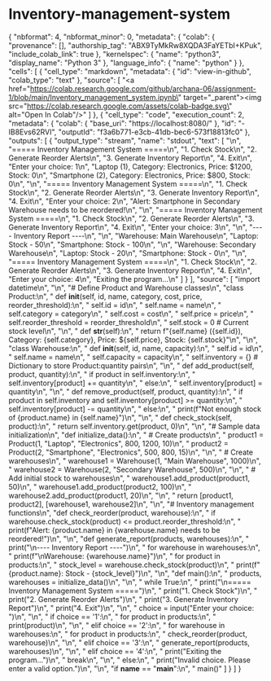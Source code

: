 # Inventory-management-system
{
  "nbformat": 4,
  "nbformat_minor": 0,
  "metadata": {
    "colab": {
      "provenance": [],
      "authorship_tag": "ABX9TyMkRw8XQDA3FaYETbI+KPuk",
      "include_colab_link": true
    },
    "kernelspec": {
      "name": "python3",
      "display_name": "Python 3"
    },
    "language_info": {
      "name": "python"
    }
  },
  "cells": [
    {
      "cell_type": "markdown",
      "metadata": {
        "id": "view-in-github",
        "colab_type": "text"
      },
      "source": [
        "<a href=\"https://colab.research.google.com/github/archana-06/assignment-1/blob/main/Inventory_management_system.ipynb\" target=\"_parent\"><img src=\"https://colab.research.google.com/assets/colab-badge.svg\" alt=\"Open In Colab\"/></a>"
      ]
    },
    {
      "cell_type": "code",
      "execution_count": 2,
      "metadata": {
        "colab": {
          "base_uri": "https://localhost:8080/"
        },
        "id": "-IB8Evs62RVI",
        "outputId": "f3a6b771-e3cb-41db-bec6-573f18813fc0"
      },
      "outputs": [
        {
          "output_type": "stream",
          "name": "stdout",
          "text": [
            "\n",
            "===== Inventory Management System =====\n",
            "1. Check Stock\n",
            "2. Generate Reorder Alerts\n",
            "3. Generate Inventory Report\n",
            "4. Exit\n",
            "Enter your choice: 1\n",
            "Laptop (1), Category: Electronics, Price: $1200, Stock: 0\n",
            "Smartphone (2), Category: Electronics, Price: $800, Stock: 0\n",
            "\n",
            "===== Inventory Management System =====\n",
            "1. Check Stock\n",
            "2. Generate Reorder Alerts\n",
            "3. Generate Inventory Report\n",
            "4. Exit\n",
            "Enter your choice: 2\n",
            "Alert: Smartphone in Secondary Warehouse needs to be reordered!\n",
            "\n",
            "===== Inventory Management System =====\n",
            "1. Check Stock\n",
            "2. Generate Reorder Alerts\n",
            "3. Generate Inventory Report\n",
            "4. Exit\n",
            "Enter your choice: 3\n",
            "\n",
            "---- Inventory Report ----\n",
            "\n",
            "Warehouse: Main Warehouse\n",
            "Laptop: Stock - 50\n",
            "Smartphone: Stock - 100\n",
            "\n",
            "Warehouse: Secondary Warehouse\n",
            "Laptop: Stock - 20\n",
            "Smartphone: Stock - 0\n",
            "\n",
            "===== Inventory Management System =====\n",
            "1. Check Stock\n",
            "2. Generate Reorder Alerts\n",
            "3. Generate Inventory Report\n",
            "4. Exit\n",
            "Enter your choice: 4\n",
            "Exiting the program...\n"
          ]
        }
      ],
      "source": [
        "import datetime\n",
        "\n",
        "# Define Product and Warehouse classes\n",
        "class Product:\n",
        "    def __init__(self, id, name, category, cost, price, reorder_threshold):\n",
        "        self.id = id\n",
        "        self.name = name\n",
        "        self.category = category\n",
        "        self.cost = cost\n",
        "        self.price = price\n",
        "        self.reorder_threshold = reorder_threshold\n",
        "        self.stock = 0  # Current stock level\n",
        "\n",
        "    def __str__(self):\n",
        "        return f\"{self.name} ({self.id}), Category: {self.category}, Price: ${self.price}, Stock: {self.stock}\"\n",
        "\n",
        "class Warehouse:\n",
        "    def __init__(self, id, name, capacity):\n",
        "        self.id = id\n",
        "        self.name = name\n",
        "        self.capacity = capacity\n",
        "        self.inventory = {}  # Dictionary to store Product:quantity pairs\n",
        "\n",
        "    def add_product(self, product, quantity):\n",
        "        if product in self.inventory:\n",
        "            self.inventory[product] += quantity\n",
        "        else:\n",
        "            self.inventory[product] = quantity\n",
        "\n",
        "    def remove_product(self, product, quantity):\n",
        "        if product in self.inventory and self.inventory[product] >= quantity:\n",
        "            self.inventory[product] -= quantity\n",
        "        else:\n",
        "            print(f\"Not enough stock of {product.name} in {self.name}\")\n",
        "\n",
        "    def check_stock(self, product):\n",
        "        return self.inventory.get(product, 0)\n",
        "\n",
        "# Sample data initialization\n",
        "def initialize_data():\n",
        "    # Create products\n",
        "    product1 = Product(1, \"Laptop\", \"Electronics\", 800, 1200, 10)\n",
        "    product2 = Product(2, \"Smartphone\", \"Electronics\", 500, 800, 15)\n",
        "\n",
        "    # Create warehouses\n",
        "    warehouse1 = Warehouse(1, \"Main Warehouse\", 1000)\n",
        "    warehouse2 = Warehouse(2, \"Secondary Warehouse\", 500)\n",
        "\n",
        "    # Add initial stock to warehouses\n",
        "    warehouse1.add_product(product1, 50)\n",
        "    warehouse1.add_product(product2, 100)\n",
        "    warehouse2.add_product(product1, 20)\n",
        "\n",
        "    return [product1, product2], [warehouse1, warehouse2]\n",
        "\n",
        "# Inventory management functions\n",
        "def check_reorder(product, warehouse):\n",
        "    if warehouse.check_stock(product) <= product.reorder_threshold:\n",
        "        print(f\"Alert: {product.name} in {warehouse.name} needs to be reordered!\")\n",
        "\n",
        "def generate_report(products, warehouses):\n",
        "    print(\"\\n---- Inventory Report ----\")\n",
        "    for warehouse in warehouses:\n",
        "        print(f\"\\nWarehouse: {warehouse.name}\")\n",
        "        for product in products:\n",
        "            stock_level = warehouse.check_stock(product)\n",
        "            print(f\"{product.name}: Stock - {stock_level}\")\n",
        "\n",
        "def main():\n",
        "    products, warehouses = initialize_data()\n",
        "\n",
        "    while True:\n",
        "        print(\"\\n===== Inventory Management System =====\")\n",
        "        print(\"1. Check Stock\")\n",
        "        print(\"2. Generate Reorder Alerts\")\n",
        "        print(\"3. Generate Inventory Report\")\n",
        "        print(\"4. Exit\")\n",
        "\n",
        "        choice = input(\"Enter your choice: \")\n",
        "\n",
        "        if choice == '1':\n",
        "            for product in products:\n",
        "                print(product)\n",
        "\n",
        "        elif choice == '2':\n",
        "            for warehouse in warehouses:\n",
        "                for product in products:\n",
        "                    check_reorder(product, warehouse)\n",
        "\n",
        "        elif choice == '3':\n",
        "            generate_report(products, warehouses)\n",
        "\n",
        "        elif choice == '4':\n",
        "            print(\"Exiting the program...\")\n",
        "            break\n",
        "\n",
        "        else:\n",
        "            print(\"Invalid choice. Please enter a valid option.\")\n",
        "\n",
        "if __name__ == \"__main__\":\n",
        "    main()"
      ]
    }
  ]
}
